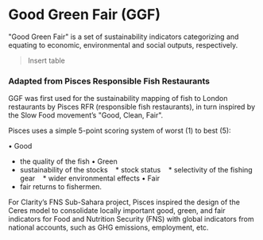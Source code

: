 # Good Green Fair (GGF)

"Good Green Fair" is a set of sustainability indicators categorizing and equating to economic, environmental and social outputs, respectively.

> Insert table



### Adapted from Pisces Responsible Fish Restaurants

GGF was first used for the sustainability mapping of fish to London restaurants by Pisces RFR (responsible fish restaurants), in turn inspired by the Slow Food movement’s "Good, Clean, Fair". 

Pisces uses a simple 5-point scoring system of worst (1) to best (5):

•	Good 
   * the quality of the fish
•	Green 
   * sustainability of the stocks
   * stock status
   * selectivity of the fishing gear
   * wider environmental effects
•	Fair 
   * fair returns to fishermen.

For Clarity’s FNS Sub-Sahara project, Pisces inspired the design of the Ceres model to consolidate locally important good, green, and fair indicators for Food and Nutrition Security (FNS) with global indicators from national accounts, such as GHG emissions, employment, etc.

